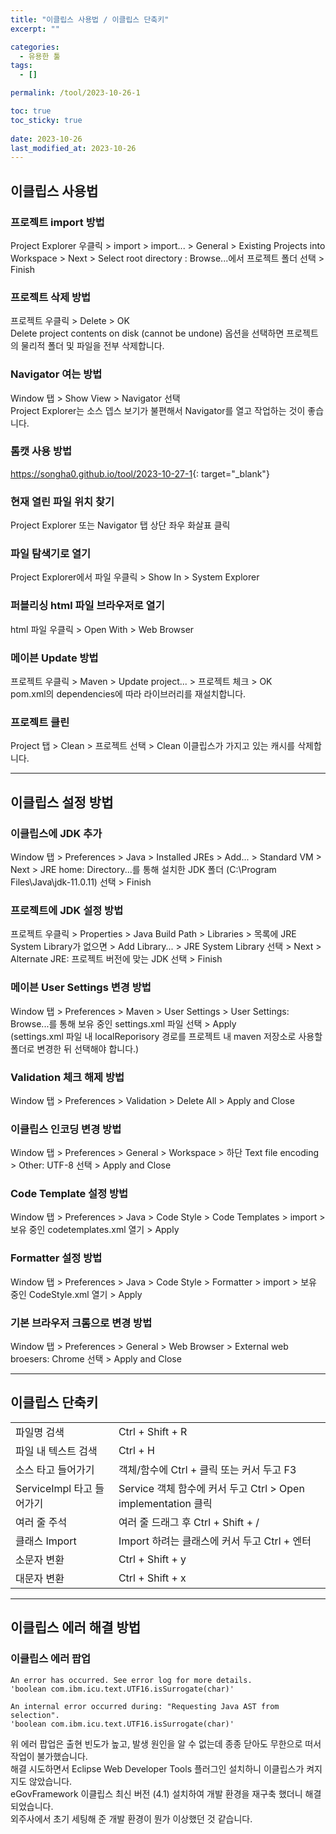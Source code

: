 ```yaml
---
title: "이클립스 사용법 / 이클립스 단축키"
excerpt: ""

categories:
  - 유용한 툴
tags:
  - []

permalink: /tool/2023-10-26-1

toc: true
toc_sticky: true
 
date: 2023-10-26
last_modified_at: 2023-10-26
---
```


## 이클립스 사용법

### 프로젝트 import 방법
Project Explorer 우클릭 > import > import... > General > Existing Projects into Workspace > Next > Select root directory : Browse...에서 프로젝트 폴더 선택 > Finish

### 프로젝트 삭제 방법
프로젝트 우클릭 > Delete > OK  
Delete project contents on disk (cannot be undone) 옵션을 선택하면 프로젝트의 물리적 폴더 및 파일을 전부 삭제합니다.

### Navigator 여는 방법
Window 탭 > Show View > Navigator 선택  
Project Explorer는 소스 뎁스 보기가 불편해서 Navigator를 열고 작업하는 것이 좋습니다.

### 톰캣 사용 방법
<https://songha0.github.io/tool/2023-10-27-1>{: target="_blank"}

### 현재 열린 파일 위치 찾기
Project Explorer 또는 Navigator 탭 상단 좌우 화살표 클릭

### 파일 탐색기로 열기
Project Explorer에서 파일 우클릭 > Show In > System Explorer

### 퍼블리싱 html 파일 브라우저로 열기
html 파일 우클릭 > Open With > Web Browser

### 메이븐 Update 방법
프로젝트 우클릭 > Maven > Update project... > 프로젝트 체크 > OK  
pom.xml의 dependencies에 따라 라이브러리를 재설치합니다.

### 프로젝트 클린
Project 탭 > Clean > 프로젝트 선택 > Clean
이클립스가 가지고 있는 캐시를 삭제합니다.

---

## 이클립스 설정 방법

### 이클립스에 JDK 추가
Window 탭 > Preferences > Java > Installed JREs > Add... > Standard VM > Next > JRE home: Directory...를 통해 설치한 JDK 폴더 (C:\Program Files\Java\jdk-11.0.11) 선택 > Finish

### 프로젝트에 JDK 설정 방법
프로젝트 우클릭 > Properties > Java Build Path > Libraries > 목록에 JRE System Library가 없으면 > Add Library... > JRE System Library 선택 > Next > Alternate JRE: 프로젝트 버전에 맞는 JDK 선택 > Finish

### 메이븐 User Settings 변경 방법
Window 탭 > Preferences > Maven > User Settings > User Settings: Browse...를 통해 보유 중인 settings.xml 파일 선택 > Apply  
(settings.xml 파일 내 localReporisory 경로를 프로젝트 내 maven 저장소로 사용할 폴더로 변경한 뒤 선택해야 합니다.)

### Validation 체크 해제 방법
Window 탭 > Preferences > Validation > Delete All > Apply and Close

### 이클립스 인코딩 변경 방법
Window 탭 > Preferences > General > Workspace > 하단 Text file encoding > Other: UTF-8 선택 > Apply and Close

### Code Template 설정 방법
Window 탭 > Preferences > Java > Code Style > Code Templates > import > 보유 중인 codetemplates.xml 열기 > Apply

### Formatter 설정 방법
Window 탭 > Preferences > Java > Code Style > Formatter > import > 보유 중인 CodeStyle.xml 열기 > Apply

### 기본 브라우저 크롬으로 변경 방법
Window 탭 > Preferences > General > Web Browser > External web broesers: Chrome 선택 > Apply and Close

---

## 이클립스 단축키

<table>
  <tbody>
    <tr>
      <td>파일명 검색</td>
      <td>Ctrl + Shift + R</td>
    </tr>
    <tr>
      <td>파일 내 텍스트 검색</td>
      <td>Ctrl + H</td>
    </tr>
    <tr>
      <td>소스 타고 들어가기</td>
      <td>객체/함수에 Ctrl + 클릭 또는 커서 두고 F3</td>
    </tr>
    <tr>
      <td>ServiceImpl 타고 들어가기</td>
      <td>Service 객체 함수에 커서 두고 Ctrl > Open implementation 클릭</td>
    </tr>
    <tr>
      <td>여러 줄 주석</td>
      <td>여러 줄 드래그 후 Ctrl + Shift + /</td>
    </tr>
    <tr>
      <td>클래스 Import</td>
      <td>Import 하려는 클래스에 커서 두고 Ctrl + 엔터</td>
    </tr>
    <tr>
      <td>소문자 변환</td>
      <td>Ctrl + Shift + y</td>
    </tr>
    <tr>
      <td>대문자 변환</td>
      <td>Ctrl + Shift + x</td>
    </tr>
  </tbody>
</table>

---

## 이클립스 에러 해결 방법

### 이클립스 에러 팝업
```
An error has occurred. See error log for more details.
'boolean com.ibm.icu.text.UTF16.isSurrogate(char)'
```
```
An internal error occurred during: "Requesting Java AST from selection".
'boolean com.ibm.icu.text.UTF16.isSurrogate(char)'
```
위 에러 팝업은 출현 빈도가 높고, 발생 원인을 알 수 없는데 종종 닫아도 무한으로 떠서 작업이 불가했습니다.  
해결 시도하면서 Eclipse Web Developer Tools 플러그인 설치하니 이클립스가 켜지지도 않았습니다.  
eGovFramework 이클립스 최신 버전 (4.1) 설치하여 개발 환경을 재구축 했더니 해결되었습니다.  
외주사에서 초기 세팅해 준 개발 환경이 뭔가 이상했던 것 같습니다.